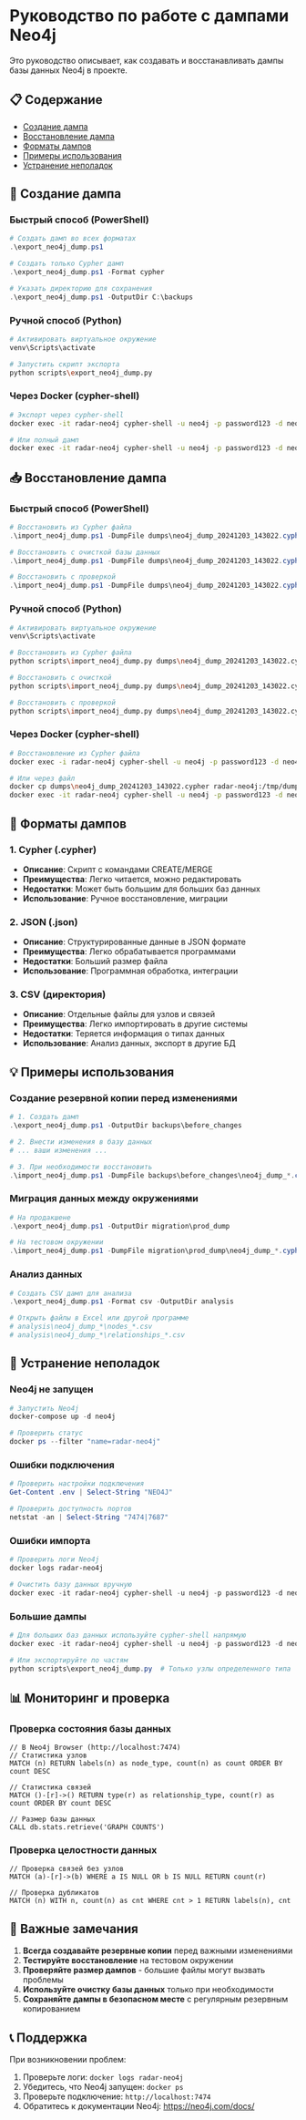 # Руководство по работе с дампами Neo4j

Это руководство описывает, как создавать и восстанавливать дампы базы данных Neo4j в проекте.

## 📋 Содержание

- [Создание дампа](#создание-дампа)
- [Восстановление дампа](#восстановление-дампа)
- [Форматы дампов](#форматы-дампов)
- [Примеры использования](#примеры-использования)
- [Устранение неполадок](#устранение-неполадок)

## 🚀 Создание дампа

### Быстрый способ (PowerShell)

```powershell
# Создать дамп во всех форматах
.\export_neo4j_dump.ps1

# Создать только Cypher дамп
.\export_neo4j_dump.ps1 -Format cypher

# Указать директорию для сохранения
.\export_neo4j_dump.ps1 -OutputDir C:\backups
```

### Ручной способ (Python)

```bash
# Активировать виртуальное окружение
venv\Scripts\activate

# Запустить скрипт экспорта
python scripts\export_neo4j_dump.py
```

### Через Docker (cypher-shell)

```bash
# Экспорт через cypher-shell
docker exec -it radar-neo4j cypher-shell -u neo4j -p password123 -d neo4j "MATCH (n) RETURN n" > dump.cypher

# Или полный дамп
docker exec -it radar-neo4j cypher-shell -u neo4j -p password123 -d neo4j "CALL apoc.export.cypher.all('dump.cypher', {})"
```

## 📥 Восстановление дампа

### Быстрый способ (PowerShell)

```powershell
# Восстановить из Cypher файла
.\import_neo4j_dump.ps1 -DumpFile dumps\neo4j_dump_20241203_143022.cypher

# Восстановить с очисткой базы данных
.\import_neo4j_dump.ps1 -DumpFile dumps\neo4j_dump_20241203_143022.cypher -Clear

# Восстановить с проверкой
.\import_neo4j_dump.ps1 -DumpFile dumps\neo4j_dump_20241203_143022.cypher -Verify
```

### Ручной способ (Python)

```bash
# Активировать виртуальное окружение
venv\Scripts\activate

# Восстановить из Cypher файла
python scripts\import_neo4j_dump.py dumps\neo4j_dump_20241203_143022.cypher

# Восстановить с очисткой
python scripts\import_neo4j_dump.py dumps\neo4j_dump_20241203_143022.cypher --clear

# Восстановить с проверкой
python scripts\import_neo4j_dump.py dumps\neo4j_dump_20241203_143022.cypher --verify
```

### Через Docker (cypher-shell)

```bash
# Восстановление из Cypher файла
docker exec -i radar-neo4j cypher-shell -u neo4j -p password123 -d neo4j < dumps\neo4j_dump_20241203_143022.cypher

# Или через файл
docker cp dumps\neo4j_dump_20241203_143022.cypher radar-neo4j:/tmp/dump.cypher
docker exec -it radar-neo4j cypher-shell -u neo4j -p password123 -d neo4j -f /tmp/dump.cypher
```

## 📁 Форматы дампов

### 1. Cypher (.cypher)
- **Описание**: Скрипт с командами CREATE/MERGE
- **Преимущества**: Легко читается, можно редактировать
- **Недостатки**: Может быть большим для больших баз данных
- **Использование**: Ручное восстановление, миграции

### 2. JSON (.json)
- **Описание**: Структурированные данные в JSON формате
- **Преимущества**: Легко обрабатывается программами
- **Недостатки**: Больший размер файла
- **Использование**: Программная обработка, интеграции

### 3. CSV (директория)
- **Описание**: Отдельные файлы для узлов и связей
- **Преимущества**: Легко импортировать в другие системы
- **Недостатки**: Теряется информация о типах данных
- **Использование**: Анализ данных, экспорт в другие БД

## 💡 Примеры использования

### Создание резервной копии перед изменениями

```powershell
# 1. Создать дамп
.\export_neo4j_dump.ps1 -OutputDir backups\before_changes

# 2. Внести изменения в базу данных
# ... ваши изменения ...

# 3. При необходимости восстановить
.\import_neo4j_dump.ps1 -DumpFile backups\before_changes\neo4j_dump_*.cypher -Clear
```

### Миграция данных между окружениями

```powershell
# На продакшене
.\export_neo4j_dump.ps1 -OutputDir migration\prod_dump

# На тестовом окружении
.\import_neo4j_dump.ps1 -DumpFile migration\prod_dump\neo4j_dump_*.cypher -Clear -Verify
```

### Анализ данных

```powershell
# Создать CSV дамп для анализа
.\export_neo4j_dump.ps1 -Format csv -OutputDir analysis

# Открыть файлы в Excel или другой программе
# analysis\neo4j_dump_*\nodes_*.csv
# analysis\neo4j_dump_*\relationships_*.csv
```

## 🔧 Устранение неполадок

### Neo4j не запущен

```powershell
# Запустить Neo4j
docker-compose up -d neo4j

# Проверить статус
docker ps --filter "name=radar-neo4j"
```

### Ошибки подключения

```powershell
# Проверить настройки подключения
Get-Content .env | Select-String "NEO4J"

# Проверить доступность портов
netstat -an | Select-String "7474|7687"
```

### Ошибки импорта

```powershell
# Проверить логи Neo4j
docker logs radar-neo4j

# Очистить базу данных вручную
docker exec -it radar-neo4j cypher-shell -u neo4j -p password123 -d neo4j "MATCH (n) DETACH DELETE n"
```

### Большие дампы

```powershell
# Для больших баз данных используйте cypher-shell напрямую
docker exec -it radar-neo4j cypher-shell -u neo4j -p password123 -d neo4j "CALL apoc.export.cypher.all('large_dump.cypher', {})"

# Или экспортируйте по частям
python scripts\export_neo4j_dump.py  # Только узлы определенного типа
```

## 📊 Мониторинг и проверка

### Проверка состояния базы данных

```cypher
// В Neo4j Browser (http://localhost:7474)
// Статистика узлов
MATCH (n) RETURN labels(n) as node_type, count(n) as count ORDER BY count DESC

// Статистика связей
MATCH ()-[r]->() RETURN type(r) as relationship_type, count(r) as count ORDER BY count DESC

// Размер базы данных
CALL db.stats.retrieve('GRAPH COUNTS')
```

### Проверка целостности данных

```cypher
// Проверка связей без узлов
MATCH (a)-[r]->(b) WHERE a IS NULL OR b IS NULL RETURN count(r)

// Проверка дубликатов
MATCH (n) WITH n, count(n) as cnt WHERE cnt > 1 RETURN labels(n), cnt
```

## 🚨 Важные замечания

1. **Всегда создавайте резервные копии** перед важными изменениями
2. **Тестируйте восстановление** на тестовом окружении
3. **Проверяйте размер дампов** - большие файлы могут вызвать проблемы
4. **Используйте очистку базы данных** только при необходимости
5. **Сохраняйте дампы в безопасном месте** с регулярным резервным копированием

## 📞 Поддержка

При возникновении проблем:

1. Проверьте логи: `docker logs radar-neo4j`
2. Убедитесь, что Neo4j запущен: `docker ps`
3. Проверьте подключение: `http://localhost:7474`
4. Обратитесь к документации Neo4j: https://neo4j.com/docs/
